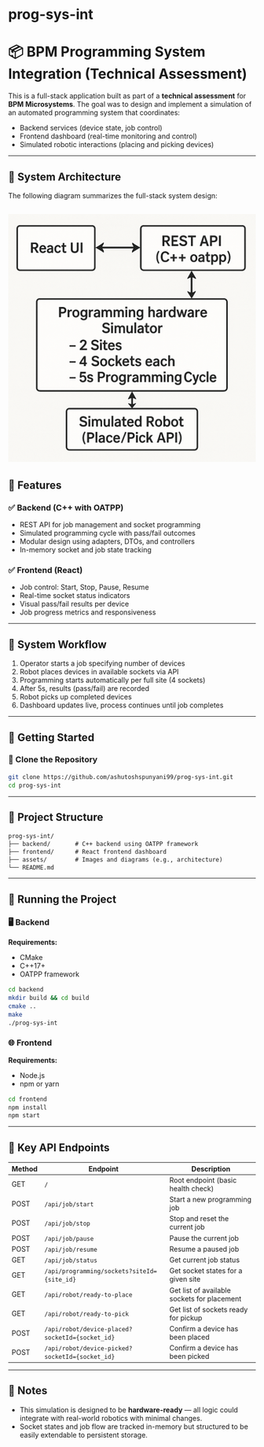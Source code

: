 # prog-sys-int
# 📦 BPM Programming System Integration (Technical Assessment)

This is a full-stack application built as part of a **technical assessment** for **BPM Microsystems**. The goal was to design and implement a simulation of an automated programming system that coordinates:

- Backend services (device state, job control)
- Frontend dashboard (real-time monitoring and control)
- Simulated robotic interactions (placing and picking devices)

---
## 🧭 System Architecture

The following diagram summarizes the full-stack system design:

![System Architecture](assets/architecture-diagram.png)
---
## 🚀 Features

### ✅ Backend (C++ with OATPP)
- REST API for job management and socket programming
- Simulated programming cycle with pass/fail outcomes
- Modular design using adapters, DTOs, and controllers
- In-memory socket and job state tracking

### ✅ Frontend (React)
- Job control: Start, Stop, Pause, Resume
- Real-time socket status indicators
- Visual pass/fail results per device
- Job progress metrics and responsiveness

---

## 🔁 System Workflow

1. Operator starts a job specifying number of devices
2. Robot places devices in available sockets via API
3. Programming starts automatically per full site (4 sockets)
4. After 5s, results (pass/fail) are recorded
5. Robot picks up completed devices
6. Dashboard updates live, process continues until job completes

---
## 🚀 Getting Started

### 🔗 Clone the Repository

```bash
git clone https://github.com/ashutoshspunyani99/prog-sys-int.git
cd prog-sys-int
```
---
## 🧩 Project Structure

```
prog-sys-int/
├── backend/       # C++ backend using OATPP framework
├── frontend/      # React frontend dashboard
├── assets/        # Images and diagrams (e.g., architecture)
└── README.md
```

---

## 🔧 Running the Project

### 🖥 Backend
**Requirements:**
- CMake
- C++17+
- OATPP framework

```bash
cd backend
mkdir build && cd build
cmake ..
make
./prog-sys-int
```

### 🌐 Frontend
**Requirements:**
- Node.js
- npm or yarn

```bash
cd frontend
npm install
npm start
```

---

## 🔗 Key API Endpoints

 Method | Endpoint                             | Description                                |
|--------|--------------------------------------|--------------------------------------------|
| GET    | `/`                                  | Root endpoint (basic health check)         |
| POST   | `/api/job/start`                     | Start a new programming job                |
| POST   | `/api/job/stop`                      | Stop and reset the current job             |
| POST   | `/api/job/pause`                     | Pause the current job                      |
| POST   | `/api/job/resume`                    | Resume a paused job                        |
| GET    | `/api/job/status`                    | Get current job status                     |
| GET    | `/api/programming/sockets?siteId={site_id}`  | Get socket states for a given site         |
| GET    | `/api/robot/ready-to-place`          | Get list of available sockets for placement|
| GET    | `/api/robot/ready-to-pick`           | Get list of sockets ready for pickup       |
| POST   | `/api/robot/device-placed?socketId={socket_id}` | Confirm a device has been placed           |
| POST   | `/api/robot/device-picked?socketId={socket_id}` | Confirm a device has been picked           |
---


## 🧠 Notes

- This simulation is designed to be **hardware-ready** — all logic could integrate with real-world robotics with minimal changes.
- Socket states and job flow are tracked in-memory but structured to be easily extendable to persistent storage.

